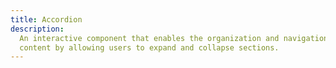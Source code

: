 ```yaml
---
title: Accordion
description:
  An interactive component that enables the organization and navigation of
  content by allowing users to expand and collapse sections.
---
```

